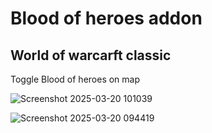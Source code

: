 # Blood of heroes addon
## World of warcarft classic

Toggle Blood of heroes on map

![Screenshot 2025-03-20 101039](https://github.com/user-attachments/assets/b2ccd5a0-39d5-49c0-8152-29b2144bec4c)


![Screenshot 2025-03-20 094419](https://github.com/user-attachments/assets/3560e2aa-8551-41b3-aba4-c1bef56f5157)
